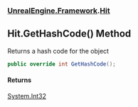 ### [UnrealEngine.Framework](./UnrealEngine-Framework.md 'UnrealEngine.Framework').[Hit](./Hit.md 'UnrealEngine.Framework.Hit')
## Hit.GetHashCode() Method
Returns a hash code for the object  
```csharp
public override int GetHashCode();
```
#### Returns
[System.Int32](https://docs.microsoft.com/en-us/dotnet/api/System.Int32 'System.Int32')  
